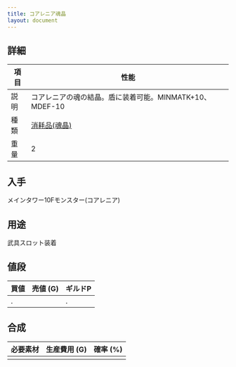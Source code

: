 ```yaml
---
title: コアレニア魂晶
layout: document
---
```

## 詳細

|項目|性能|
|---|---|
|説明|コアレニアの魂の結晶。盾に装着可能。MINMATK+10、MDEF-10|
|種類|[消耗品(魂晶)](消耗品(魂晶))|
|重量|2|

## 入手

メインタワー10Fモンスター(コアレニア)

## 用途

武具スロット装着

## 値段

|買値|売値 (G)|ギルドP|
|---|---|---|
|.||.|

## 合成

|必要素材|生産費用 (G)|確率 (%)|
|---|---|---|
||||
